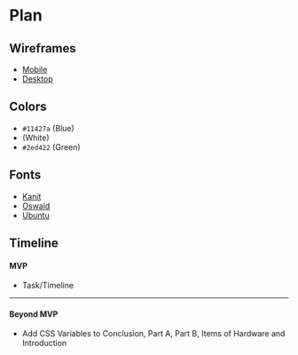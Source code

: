 # Plan

## Wireframes
* [Mobile](https://wireframe.cc/gsq6jo)
* [Desktop](https://wireframe.cc/gi0l5z)

## Colors
* `#11427a` (Blue)
* (White)
* `#2ed422` (Green)

## Fonts
* [Kanit](https://fonts.google.com/specimen/Kanit)
* [Oswald](https://fonts.google.com/specimen/Oswald)
* [Ubuntu](https://fonts.google.com/specimen/Ubuntu)

## Timeline

#### MVP

* Task/Timeline

---

#### Beyond MVP

* Add CSS Variables to Conclusion, Part A, Part B, Items of Hardware and Introduction
